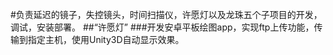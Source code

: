 #负责延迟的镜子，失控镜头，时间扫描仪，许愿灯以及龙珠五个子项目的开发，调试，安装部署。
##“许愿灯”
###开发安卓平板绘图app，实现ftp上传功能，传输到指定主机，使用Unity3D自动显示效果。
